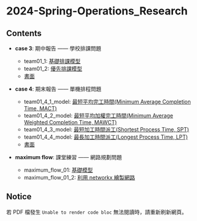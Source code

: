 # 2024-Spring-Operations_Research

## Contents
* **case 3**: 期中報告 —— 學校排課問題
  * team01_1: [基礎排課模型](https://github.com/pcchiu03/24Spring-Operations_Research/blob/main/case%203/team01_1.py)
  * team01_2: [優先排課模型](https://github.com/pcchiu03/24Spring-Operations_Research/blob/main/case%203/team01_2.py)
  * [書面](https://github.com/pcchiu03/24Spring-Operations_Research/blob/main/case%203/team01_書面.pdf)
  
* **case 4**: 期末報告 —— 單機排程問題
  * team01_4_1_model: [最短平均完工時間(Minimum Average Completion Time, MACT)](https://github.com/pcchiu03/24Spring-Operations_Research/blob/main/case%204/team01_4_1_model.py)
  * team01_4_2_model: [最短平均加權完工時間(Minimum Average Weighted Completion Time, MAWCT)](https://github.com/pcchiu03/24Spring-Operations_Research/blob/main/case%204/team01_4_2_model.py)
  * team01_4_3_model: [最短加工時間派工(Shortest Process Time, SPT)](https://github.com/pcchiu03/24Spring-Operations_Research/blob/main/case%204/team01_4_3_model.py)
  * team01_4_4_model: [最長加工時間派工(Longest Process Time, LPT)](https://github.com/pcchiu03/24Spring-Operations_Research/blob/main/case%204/team01_4_4_model.py)
  * [書面](https://github.com/pcchiu03/24Spring-Operations_Research/blob/main/case%204/team01_期末書面.pdf)

* **maximum flow**: 課堂練習 —— 網路規劃問題
  * maximum_flow_01: [基礎模型](https://github.com/pcchiu03/24Spring-Operations_Research/blob/main/maximum_flow/maximum_flow_01.ipynb)
  * maximum_flow_01_2: [利用 networkx 繪製網路](https://github.com/pcchiu03/24Spring-Operations_Research/blob/main/maximum_flow/maximum_flow_01_2.ipynb)


## Notice
若 PDF 檔發生 `Unable to render code bloc` 無法閱讀時，請重新刷新網頁。
